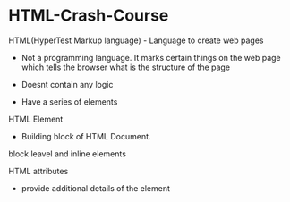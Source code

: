 # HTML-Crash-Course

HTML(HyperTest Markup language) - Language to create web pages

- Not a programming language. It marks certain things on the web page which tells the browser what is the structure of the page

- Doesnt contain any logic

- Have a series of elements

HTML Element 

- Building block of HTML Document.


block leavel and inline elements

HTML attributes
- provide additional details of the element